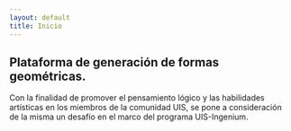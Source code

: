 ```yaml
---
layout: default
title: Inicio
---
```

## Plataforma de generación de formas geométricas.

Con la finalidad de promover el pensamiento lógico y las habilidades artísticas
en los miembros de la comunidad UIS, se pone a consideración de la misma un 
desafío en el marco del programa UIS-Ingenium.
